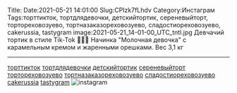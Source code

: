Title:
Date:2021-05-21 14:01:00
Slug:CPIzk7fLhdv
Category:Инстаграм
Tags:торттикток, тортдлядевочки, детскийтортик, сереневыйторт, тортореховозуево, тортназаказореховозуево, сладостиореховозуево, cakerussia, tastygram
image:2021-05-21_14-01-00_UTC_tntl.jpg
Девчачий тортик в стиле Tik-Tok 💜💜💜
Начинка "Молочная девочка" с карамельным кремом и жаренными орешками.
Вес 3,1 кг
________________________________
[торттикток]({tag}торттикток) [тортдлядевочки]({tag}тортдлядевочки) [детскийтортик]({tag}детскийтортик) [сереневыйторт]({tag}сереневыйторт) [тортореховозуево]({tag}тортореховозуево) [тортназаказореховозуево]({tag}тортназаказореховозуево) [сладостиореховозуево]({tag}сладостиореховозуево) [cakerussia]({tag}cakerussia) [tastygram]({tag}tastygram)
![instagram]({attach}images/2021-05-21_14-01-00_UTC.jpg)
